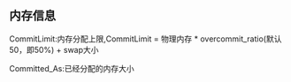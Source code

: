 ## 内存信息

CommitLimit:内存分配上限,CommitLimit = 物理内存 * overcommit_ratio(默认50，即50%) + swap大小  

Committed_As:已经分配的内存大小